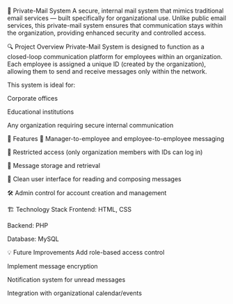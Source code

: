 📧 Private-Mail System
A secure, internal mail system that mimics traditional email services — built specifically for organizational use. Unlike public email services, this private-mail system ensures that communication stays within the organization, providing enhanced security and controlled access.

🔍 Project Overview
Private-Mail System is designed to function as a closed-loop communication platform for employees within an organization. Each employee is assigned a unique ID (created by the organization), allowing them to send and receive messages only within the network.

This system is ideal for:

Corporate offices

Educational institutions

Any organization requiring secure internal communication

🧩 Features
📨 Manager-to-employee and employee-to-employee messaging

🔐 Restricted access (only organization members with IDs can log in)

🧾 Message storage and retrieval

📂 Clean user interface for reading and composing messages

🛠️ Admin control for account creation and management

🏗️ Technology Stack
Frontend: HTML, CSS

Backend: PHP 

Database: MySQL 

💡 Future Improvements
Add role-based access control

Implement message encryption

Notification system for unread messages

Integration with organizational calendar/events




